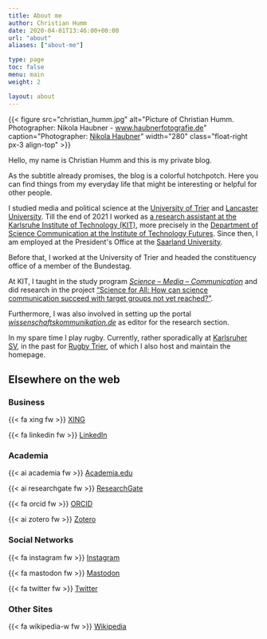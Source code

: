 ```yaml
---
title: About me
author: Christian Humm
date: 2020-04-01T13:46:00+00:00
url: "about"
aliases: ["about-me"]

type: page
toc: false
menu: main
weight: 2

layout: about
---
```


{{< figure src="christian_humm.jpg" alt="Picture of Christian Humm. Photographer: Nikola Haubner - www.haubnerfotografie.de" caption="Photographer: [Nikola Haubner](https://www.haubnerfotografie.de/)" width="280" class="float-right px-3 align-top" >}}

Hello, my name is Christian Humm and this is my private blog.

As the subtitle already promises, the blog is a colorful hotchpotch. Here you can find things from my everyday life that might be interesting or helpful for other people.

I studied media and political science at the [University of Trier][1] and [Lancaster University][2]. Till the end of 2021 I worked as [a research assistant at the Karlsruhe Institute of Technology (KIT)][3], more precisely in the [Department of Science Communication at the Institute of Technology Futures][4]. Since then, I am employed at the President's Office at the [Saarland University](https://www.uni-saarland.de/).

Before that, I worked at the University of Trier and headed the constituency office of a member of the Bundestag.

At KIT, I taught in the study program _[Science – Media – Communication][5]_ and did research in the project [&#8220;Science for All: How can science communication succeed with target groups not yet reached?&#8221;][6].

Furthermore, I was also involved in setting up the portal _[wissenschaftskommunikation.de][7]_ as editor for the research section.

In my spare time I play rugby. Currently, rather sporadically at [Karlsruher SV][8], in the past for [Rugby Trier][9], of which I also host and maintain the homepage.

## Elsewhere on the web

### Business

{{< fa xing fw >}} [XING](https://www.xing.com/profile/Christian_Humm4/)

{{< fa linkedin fw >}} [LinkedIn](https://www.linkedin.com/in/christian-humm/)

### Academia

{{< ai academia fw >}} [Academia.edu](https://www.researchgate.net/profile/Christian_Humm)

{{< ai researchgate fw >}} [ResearchGate](https://www.researchgate.net/profile/Christian_Humm)

{{< fa orcid fw >}} [ORCID](https://orcid.org/0000-0001-8789-530X)

{{< ai zotero fw >}} [Zotero](https://www.zotero.org/cmlnet)

### Social Networks

{{< fa instagram fw >}} [Instagram](https://www.instagram.com/ch_humm)

{{< fa mastodon fw >}} [Mastodon](https://social.tchncs.de/@cml_net)

{{< fa twitter fw >}} [Twitter](https://twitter.com/ch_humm)

### Other Sites

{{< fa wikipedia-w fw >}} [Wikipedia](https://de.wikipedia.org/wiki/Benutzer:CML0815)

[1]: https://www.uni-trier.de/ "University Trier"
[2]: https://www.lancaster.ac.uk/ "Lancaster University"
[3]: https://wmk.itz.kit.edu/1320_christian_humm.php "Employee page"
[4]: https://wmk.itz.kit.edu/ "Department of Science Communication"
[5]: https://wmk.itz.kit.edu/2118.php
[6]: https://wmk.itz.kit.edu/2943.php
[7]: https://www.wissenschaftskommunikation.de/
[8]: https://karlsruher-sv.de/category/verein/rugby/
[9]: https://www.rugby-trier.de/
